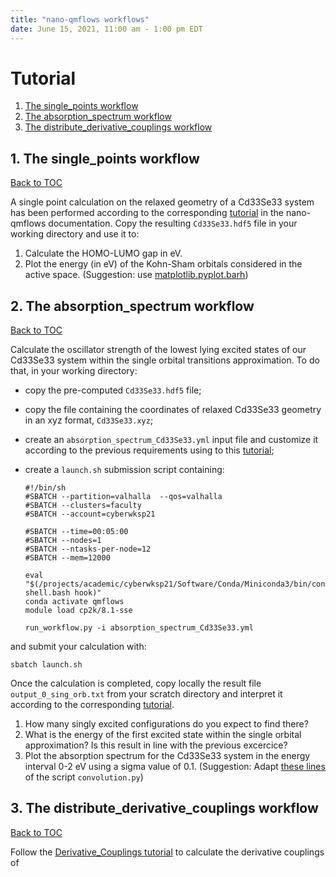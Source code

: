 ```yaml
---
title: "nano-qmflows workflows"
date: June 15, 2021, 11:00 am - 1:00 pm EDT
---
```



# Tutorial
<a name="toc"></a>

1. [The single_points workflow](#single_points)
2. [The absorption_spectrum workflow](#absorption_spectrum)
3. [The distribute_derivative_couplings workflow](#derivative_couplings)

## 1. The single_points workflow
<a name="single_points"></a> [Back to TOC](#toc)

A single point calculation on the relaxed geometry of a Cd33Se33 system has been performed according to the corresponding [tutorial](https://qmflows-namd.readthedocs.io/en/latest/single_points.html) in the nano-qmflows documentation.
Copy the resulting `Cd33Se33.hdf5` file in your working directory and use it to:
1. Calculate the HOMO-LUMO gap in eV.
2. Plot the energy (in eV) of the Kohn-Sham orbitals considered in the active space. (Suggestion: use [matplotlib.pyplot.barh](https://matplotlib.org/3.1.1/api/_as_gen/matplotlib.pyplot.barh.html))


## 2. The absorption_spectrum workflow
<a name="absorption_spectrum"></a> [Back to TOC](#toc)

Calculate the oscillator strength of the lowest lying excited states of our Cd33Se33 system within the single orbital transitions approximation.
To do that, in your working directory:
- copy the pre-computed `Cd33Se33.hdf5` file;
- copy the file containing the coordinates of relaxed Cd33Se33 geometry in an xyz format, `Cd33Se33.xyz`;
- create an `absorption_spectrum_Cd33Se33.yml` input file and customize it according to the previous requirements using to this [tutorial](https://qmflows-namd.readthedocs.io/en/latest/absorption_spectrum.html);
- create a `launch.sh` submission script containing:

      #!/bin/sh
      #SBATCH --partition=valhalla  --qos=valhalla
      #SBATCH --clusters=faculty
      #SBATCH --account=cyberwksp21
      
      #SBATCH --time=00:05:00
      #SBATCH --nodes=1
      #SBATCH --ntasks-per-node=12
      #SBATCH --mem=12000
       
      eval "$(/projects/academic/cyberwksp21/Software/Conda/Miniconda3/bin/conda shell.bash hook)"
      conda activate qmflows
      module load cp2k/8.1-sse
       
      run_workflow.py -i absorption_spectrum_Cd33Se33.yml
       
and submit your calculation with:
 
    sbatch launch.sh

Once the calculation is completed, copy locally the result file `output_0_sing_orb.txt` from your scratch directory and interpret it according to the corresponding [tutorial](https://qmflows-namd.readthedocs.io/en/latest/absorption_spectrum.html).

1. How many singly excited configurations do you expect to find there?
2. What is the energy of the first excited state within the single orbital approximation? Is this result in line with the previous excercice?
3. Plot the absorption spectrum for the Cd33Se33 system in the energy interval 0-2 eV using a sigma value of 0.1. (Suggestion: Adapt [these lines](https://github.com/SCM-NV/nano-qmflows/blob/master/scripts/qmflows/convolution.py#L45-L52) of the script `convolution.py`)

## 3. The distribute_derivative_couplings workflow
<a name="#derivative_couplings"></a> [Back to TOC](#toc)

Follow the [Derivative_Couplings tutorial](https://qmflows-namd.readthedocs.io/en/latest/derivative_couplings.html) to calculate the derivative couplings of 
